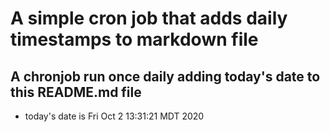 A simple cron job that adds daily timestamps to markdown file
============================================================
## A chronjob run once daily adding today's date to this README.md file
* today's date is Fri Oct  2 13:31:21 MDT 2020
